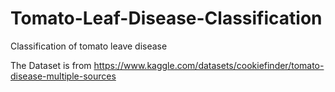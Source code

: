 # Tomato-Leaf-Disease-Classification

Classification of tomato leave disease

The Dataset is from https://www.kaggle.com/datasets/cookiefinder/tomato-disease-multiple-sources

